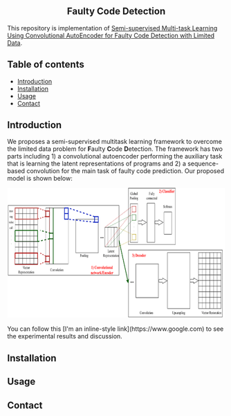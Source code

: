 <h2 align="center">
Faulty Code Detection 
</h2>

This repository is implementation of [Semi-supervised Multi-task Learning Using Convolutional AutoEncoder for Faulty Code Detection with Limited Data]().

<!-- Table of content-->

## Table of contents
* [Introduction](#introduction)
* [Installation](#installation)
* [Usage](#usage)
* [Contact](#contact)


## Introduction
We proposes a semi-supervised multitask learning framework to overcome the limited data problem for **F**aulty **C**ode **D**etection. 
The framework has two parts including 1) a convolutional autoencoder performing the auxiliary task that is learning the latent representations of programs 
and 2) a sequence-based convolution for the main task of faulty code prediction. Our proposed model is shown below:
<p align="center">
<img src="resources/model.png" width="800" height="300" title="Multi-task learning model">
</p>
You can follow this [I'm an inline-style link](https://www.google.com) to see the experimental results and discussion.

## Installation

## Usage

## Contact
